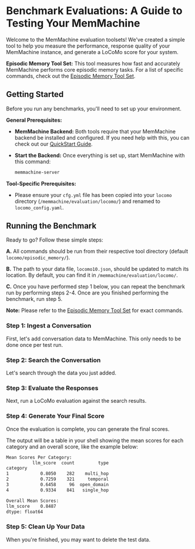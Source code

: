 # Benchmark Evaluations: A Guide to Testing Your MemMachine

Welcome to the MemMachine evaluation toolsets! We've created a simple tool to help you measure the performance, response quality of your MemMachine instance, and generate a LoCoMo score for your system.

**Episodic Memory Tool Set:** This tool measures how fast and accurately MemMachine performs core episodic memory tasks. For a list of specific commands, check out the [Episodic Memory Tool Set](./locomo/episodic_memory/README.md).


## Getting Started

Before you run any benchmarks, you'll need to set up your environment.

**General Prerequisites:**

- **MemMachine Backend:** Both tools require that your MemMachine backend be installed and configured. If you need help with this, you can check out our [QuickStart Guide](http://docs.memmachine.ai/getting_started/quickstart).

- **Start the Backend:** Once everything is set up, start MemMachine with this command:

  ```sh
  memmachine-server
  ```

**Tool-Specific Prerequisites:**

- Please ensure your `cfg.yml` file has been copied into your `locomo` directory (`/memmachine/evaluation/locomo/`) and renamed to `locomo_config.yaml`.


## Running the Benchmark

Ready to go? Follow these simple steps:

**A.** All commands should be run from their respective tool directory (default `locomo/episodic_memory/`).

**B.** The path to your data file, `locomo10.json`, should be updated to match its location. By default, you can find it in `/memmachine/evaluation/locomo/`.

**C.** Once you have performed step 1 below, you can repeat the benchmark run by performing steps 2-4.  Once are you finished performing the benchmark, run step 5.

**Note:** Please refer to the [Episodic Memory Tool Set](./locomo/episodic_memory/README.md) for exact commands.

### Step 1: Ingest a Conversation

First, let's add conversation data to MemMachine. This only needs to be done once per test run.

### Step 2: Search the Conversation

Let's search through the data you just added.

### Step 3: Evaluate the Responses

Next, run a LoCoMo evaluation against the search results.

### Step 4: Generate Your Final Score

Once the evaluation is complete, you can generate the final scores.

The output will be a table in your shell showing the mean scores for each category and an overall score, like the example below:
```sh
Mean Scores Per Category:
          llm_score  count         type
category                               
1            0.8050    282    multi_hop
2            0.7259    321     temporal
3            0.6458     96  open_domain
4            0.9334    841   single_hop

Overall Mean Scores:
llm_score    0.8487
dtype: float64
```

### Step 5: Clean Up Your Data

When you're finished, you may want to delete the test data.
